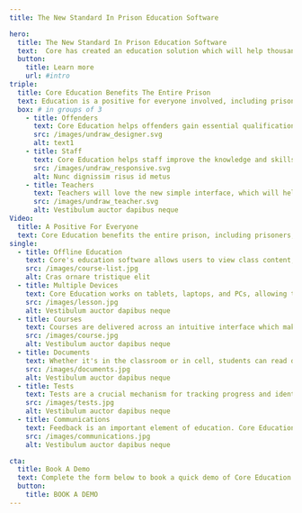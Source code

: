 ```yaml
---
title: The New Standard In Prison Education Software

hero:
  title: The New Standard In Prison Education Software
  text:  Core has created an education solution which will help thousands of people around the world study, gain qualifications and improve their education in prison.
  button:
    title: Learn more
    url: #intro
triple:
  title: Core Education Benefits The Entire Prison
  text: Education is a positive for everyone involved, including prisoners, staff, teachers.
  box: # in groups of 3
    - title: Offenders
      text: Core Education helps offenders gain essential qualifications which will help them live a life without crime.
      src: /images/undraw_designer.svg
      alt: text1
    - title: Staff 
      text: Core Education helps staff improve the knowledge and skills required to perform their role efficiently.
      src: /images/undraw_responsive.svg
      alt: Nunc dignissim risus id metus
    - title: Teachers
      text: Teachers will love the new simple interface, which will help them control and deliver classes more effectively.
      src: /images/undraw_teacher.svg
      alt: Vestibulum auctor dapibus neque
Video:
  title: A Positive For Everyone
  text: Core Education benefits the entire prison, including prisoners, staff, teachers.
single:
  - title: Offline Education
    text: Core's education software allows users to view class content, complete coursework, and upload and download documentation offline!
    src: /images/course-list.jpg
    alt: Cras ornare tristique elit
  - title: Multiple Devices
    text: Core Education works on tablets, laptops, and PCs, allowing the customer to choose the best device for their environment and users. 
    src: /images/lesson.jpg
    alt: Vestibulum auctor dapibus neque
  - title: Courses
    text: Courses are delivered across an intuitive interface which makes the education process a lot easier. Courses can include lessons and additional learning materials in multiple formats.
    src: /images/course.jpg
    alt: Vestibulum auctor dapibus neque
  - title: Documents
    text: Whether it's in the classroom or in cell, students can read documentation, write notes, and submit coursework in just a few simple steps.
    src: /images/documents.jpg
    alt: Vestibulum auctor dapibus neque
  - title: Tests
    text: Tests are a crucial mechanism for tracking progress and identifying students who need additional help. They're also a great motivator, especially when combined with certifications.
    src: /images/tests.jpg
    alt: Vestibulum auctor dapibus neque
  - title: Communications
    text: Feedback is an important element of education. Core Education simplifies the communication and feedback process with in-built messaging.
    src: /images/communications.jpg
    alt: Vestibulum auctor dapibus neque

cta:
  title: Book A Demo
  text: Complete the form below to book a quick demo of Core Education.
  button:
    title: BOOK A DEMO
---
```

